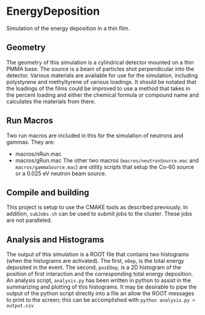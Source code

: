 EnergyDeposition
================

  Simulation of the energy deposition in a thin film.

## Geometry

The geometry of this simulation is a cylindrical detector mounted on a thin PMMA base. The source is a beam of particles shot perpendicular into the detector. Various materials are available for use for the simulation, including polystyrene and methyltyrene of various loadings. It should be notated that the loadings of the films could be improved to use a method that takes in the percent loading and either the chemical formula or compound name and calculates the materials from there.

## Run Macros

Two run macros are included in this for the simulation of neutrons and gammas. They are:
  + macros/nRun.mac
  + macros/gRun.mac
The other two macros (`macros/neutronSource.mac` and `macros/gammaSource.mac`) are utility scripts that setup the Co-60 source or a 0.025 eV neutron beam source.

## Compile and building

This project is setup to use the CMAKE tools as described previously. In addition, `subJobs.sh` can be used to submit jobs to the cluster. These jobs are not paralleled.

## Analysis and Histograms

The output of this simulation is a ROOT file that contains two histograms (when the histograms are activated). The first, `eDep`, is the total energy deposited in the event. The second, `posEDep`, is a 2D histogram of the position of first interaction and the corresponding total energy deposition. An analysis script, `analysis.py` has been written in python to assist in the summarizing and plotting of this histograms. It may be desirable to pipe the output of the python script directly into a file an allow the ROOT messages to print to the screen; this can be accomplished with `python analysis.py > output.csv`
